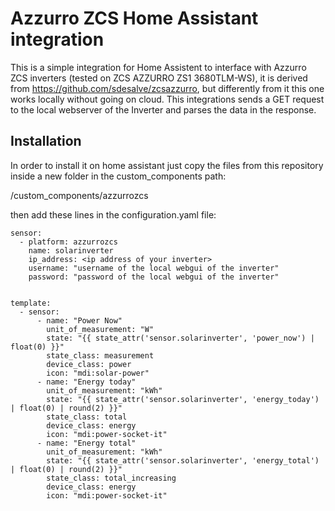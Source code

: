 # Azzurro ZCS Home Assistant integration

This is a simple integration for Home Assistent to interface with Azzurro ZCS inverters (tested on ZCS AZZURRO ZS1 3680TLM-WS),
it is derived from https://github.com/sdesalve/zcsazzurro, but differently from it this
one works locally without going on cloud. 
This integrations sends a GET request to the local webserver of the Inverter and parses the data in the response.

## Installation
In order to install it on home assistant just copy the files from this repository inside a new folder in the custom_components path:

<home assistant config folder>/custom_components/azzurrozcs

then add these lines in the configuration.yaml file:
```
sensor:
  - platform: azzurrozcs
    name: solarinverter
    ip_address: <ip address of your inverter>
    username: "username of the local webgui of the inverter"
    password: "password of the local webgui of the inverter"


template:
  - sensor:
      - name: "Power Now"
        unit_of_measurement: "W"
        state: "{{ state_attr('sensor.solarinverter', 'power_now') | float(0) }}"
        state_class: measurement
        device_class: power
        icon: "mdi:solar-power"
      - name: "Energy today"
        unit_of_measurement: "kWh"
        state: "{{ state_attr('sensor.solarinverter', 'energy_today') | float(0) | round(2) }}"
        state_class: total
        device_class: energy
        icon: "mdi:power-socket-it"
      - name: "Energy total"
        unit_of_measurement: "kWh"
        state: "{{ state_attr('sensor.solarinverter', 'energy_total') | float(0) | round(2) }}"
        state_class: total_increasing
        device_class: energy
        icon: "mdi:power-socket-it"
```
